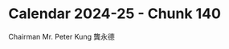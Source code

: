 # Calendar 2024-25 - Chunk 140

<!-- Chunk tokens: 7, Enriched tokens: 8 -->

Chairman
Mr. Peter Kung 龔永德